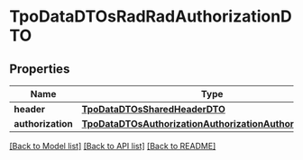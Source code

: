 # TpoDataDTOsRadRadAuthorizationDTO

## Properties
Name | Type | Description | Notes
------------ | ------------- | ------------- | -------------
**header** | [**TpoDataDTOsSharedHeaderDTO**](TpoDataDTOsSharedHeaderDTO.md) |  | 
**authorization** | [**TpoDataDTOsAuthorizationAuthorizationAuthorizationDTO**](TpoDataDTOsAuthorizationAuthorizationAuthorizationDTO.md) |  | 

[[Back to Model list]](../README.md#documentation-for-models) [[Back to API list]](../README.md#documentation-for-api-endpoints) [[Back to README]](../README.md)

